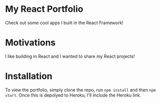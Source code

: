 # My React Portfolio 

Check out some cool apps I built in the React Framework!

#   Motivations

 I like building in React and I wanted to share my React projects! 


# Installation 

To view the portfolio, simply clone the repo, run `npm install` and then `npm start`. Once this is depolyed to Heroku, I'll include the Heroku link. 

